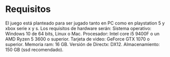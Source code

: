 # Requisitos
El juego está planteado para ser jugado tanto en PC como en playstation 5 y xbox serie x y s.
Los requisitos de hardware serán:
Sistema operativo: Windows 10 de 64 bits, Linux o Mac.
Procesador: Intel core i5 9400F o un AMD Ryzen 5 3600 o superior.
Tarjeta de video: GeForce GTX 1070 o superior.
Memoria ram: 16 GB.
Versión de Directx: DX12.
Almacenamiento: 150 GB (ssd recomendado).
